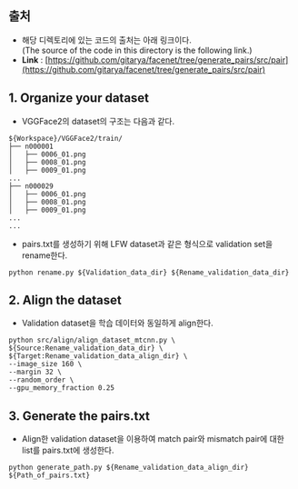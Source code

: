 ## 출처 
- 해당 디렉토리에 있는 코드의 출처는 아래 링크이다.<br>(The source of the code in this directory is the following link.)
- __Link__ : [https://github.com/gitarya/facenet/tree/generate_pairs/src/pair](https://github.com/gitarya/facenet/tree/generate_pairs/src/pair)

## 1. Organize your dataset
- VGGFace2의 dataset의 구조는 다음과 같다.
```
${Workspace}/VGGFace2/train/
├── n000001
│   ├── 0006_01.png
│   ├── 0008_01.png
│   ├── 0009_01.png
...
├── n000029
│   ├── 0006_01.png
│   ├── 0008_01.png
│   ├── 0009_01.png
...
...
```
- pairs.txt를 생성하기 위해 LFW dataset과 같은 형식으로 validation set을 rename한다.
```
python rename.py ${Validation_data_dir} ${Rename_validation_data_dir}
```

## 2. Align the dataset
- Validation dataset을 학습 데이터와 동일하게 align한다.  
```
python src/align/align_dataset_mtcnn.py \
${Source:Rename_validation_data_dir} \
${Target:Rename_validation_data_align_dir} \
--image_size 160 \
--margin 32 \
--random_order \
--gpu_memory_fraction 0.25
```

## 3. Generate the pairs.txt
- Align한 validation dataset을 이용하여 match pair와 mismatch pair에 대한 list를 pairs.txt에 생성한다.
```
python generate_path.py ${Rename_validation_data_align_dir} ${Path_of_pairs.txt}
```

